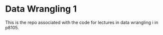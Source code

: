 # Data Wrangling 1

This is the repo associated with the code for lectures in data wrangling i in p8105.